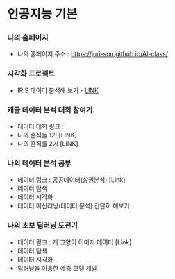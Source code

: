 # 인공지능 기본

### 나의 홈페이지
  * 나의 홈페이지 주소 : https://juri-son.github.io/AI-class/

### 시각화 프로젝트 
  * IRIS 데이터 분석해 보기 - [LINK](http://localhost:8888/view/Documents/GitHub/AI-class/FirstStep_DataVis01.html)

### 캐글 데이터 분석 대회 참여기.
  * 데이터 대회 링크 :
  * 나의 흔적들 1기 [LINK]
  * 나의 흔적들 2기 [LINK]

### 나의 데이터 분석 공부
  * 데이터 링크 : 공공데이터(상권분석) [Link]
  * 데이터 탐색 
  * 데이터 시각화
  * 데이터 머신러닝(데이터 분석) 간단히 해보기

### 나의 초보 딥러닝 도전기
  * 데이터 링크 : 개 고양이 이미지 데이터 [Link]
  * 데이터 탐색 
  * 데이터 시각화 
  * 딥러닝을 이용한 예측 모델 개발
